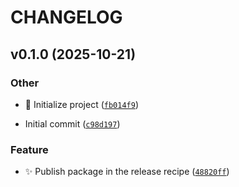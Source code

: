 
# CHANGELOG

## v0.1.0 (2025-10-21)

### Other

* 🎉 Initialize project ([`fb014f9`](https://github.com/sam-mosleh/turbo-lambda/commit/fb014f9cb99b92c5609a025dbdd80e8aaaac8c4a))

* Initial commit ([`c98d197`](https://github.com/sam-mosleh/turbo-lambda/commit/c98d197e88cba609d41990cfc94023483b9fffc9))

### Feature

* ✨ Publish package in the release recipe ([`48820ff`](https://github.com/sam-mosleh/turbo-lambda/commit/48820ffa901d0333f68c0688208c5663c440f880))

